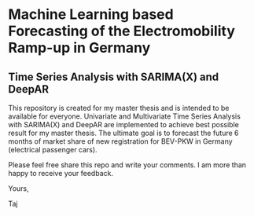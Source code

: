 # Machine Learning based Forecasting of the Electromobility Ramp-up in Germany
## Time Series Analysis with SARIMA(X) and DeepAR
This repository is created for my master thesis and is intended to be available for everyone. Univariate and Multivariate Time Series Analysis with SARIMA(X) and DeepAR are implemented to achieve best possible result for my master thesis. The ultimate goal is to forecast the future 6 months of market share of new registration for BEV-PKW in Germany (electrical passenger cars). 

Please feel free share this repo and write your comments. I am more than happy to receive your feedback.

Yours,

Taj
